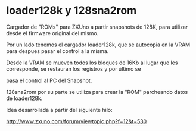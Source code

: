 # loader128k y 128sna2rom

Cargador de "ROMs" para ZXUno a partir snapshots de 128K, para utilizar desde el firmware original del mismo. 

Por un lado tenemos el cargador loader128k, que se autocopia en la VRAM para despues pasar el control a la misma. 

Desde la VRAM se mueven todos los bloques de 16Kb al lugar que les corresponde, se restauran los registros y por último se 

pasa el control al PC del Snapshot.

128sna2rom por su parte se utiliza para crear la "ROM" parcheando datos de loader128k.


Idea desarrollada a partir del siguiente hilo:

http://www.zxuno.com/forum/viewtopic.php?f=12&t=530
